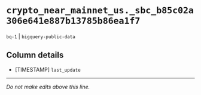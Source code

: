 # `crypto_near_mainnet_us._sbc_b85c02a306e641e887b13785b86ea1f7`
`bq-1` | `bigquery-public-data`

## Column details
* [TIMESTAMP] `last_update`

-------------------------------------------------------------------------------
*Do not make edits above this line.*
